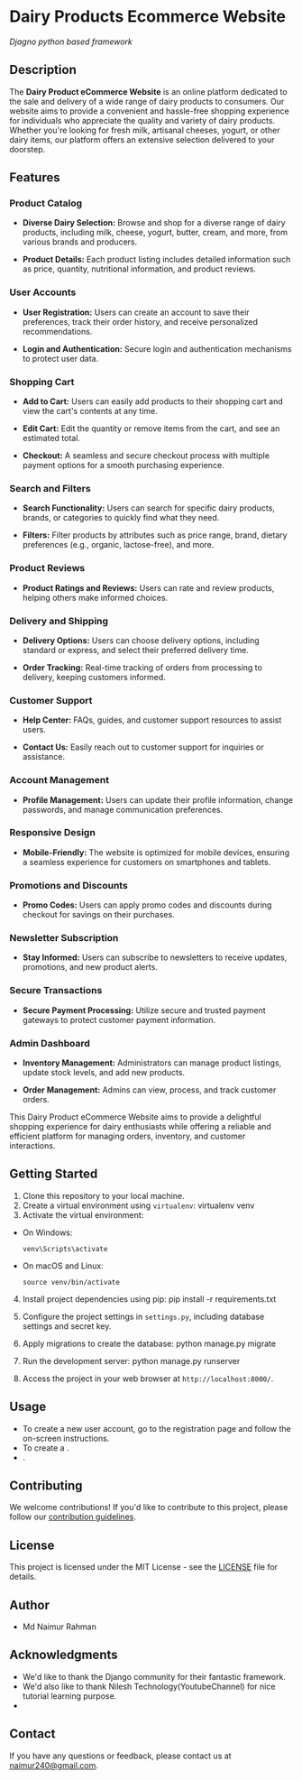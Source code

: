 # Dairy Products Ecommerce Website
*Djagno python based framework*


## Description

The **Dairy Product eCommerce Website** is an online platform dedicated to the sale and delivery of a wide range of dairy products to consumers. Our website aims to provide a convenient and hassle-free shopping experience for individuals who appreciate the quality and variety of dairy products. Whether you're looking for fresh milk, artisanal cheeses, yogurt, or other dairy items, our platform offers an extensive selection delivered to your doorstep.

## Features

### Product Catalog

- **Diverse Dairy Selection:** Browse and shop for a diverse range of dairy products, including milk, cheese, yogurt, butter, cream, and more, from various brands and producers.

- **Product Details:** Each product listing includes detailed information such as price, quantity, nutritional information, and product reviews.

### User Accounts

- **User Registration:** Users can create an account to save their preferences, track their order history, and receive personalized recommendations.

- **Login and Authentication:** Secure login and authentication mechanisms to protect user data.

### Shopping Cart

- **Add to Cart:** Users can easily add products to their shopping cart and view the cart's contents at any time.

- **Edit Cart:** Edit the quantity or remove items from the cart, and see an estimated total.

- **Checkout:** A seamless and secure checkout process with multiple payment options for a smooth purchasing experience.

### Search and Filters

- **Search Functionality:** Users can search for specific dairy products, brands, or categories to quickly find what they need.

- **Filters:** Filter products by attributes such as price range, brand, dietary preferences (e.g., organic, lactose-free), and more.

### Product Reviews

- **Product Ratings and Reviews:** Users can rate and review products, helping others make informed choices.

### Delivery and Shipping

- **Delivery Options:** Users can choose delivery options, including standard or express, and select their preferred delivery time.

- **Order Tracking:** Real-time tracking of orders from processing to delivery, keeping customers informed.

### Customer Support

- **Help Center:** FAQs, guides, and customer support resources to assist users.

- **Contact Us:** Easily reach out to customer support for inquiries or assistance.

### Account Management

- **Profile Management:** Users can update their profile information, change passwords, and manage communication preferences.

### Responsive Design

- **Mobile-Friendly:** The website is optimized for mobile devices, ensuring a seamless experience for customers on smartphones and tablets.

### Promotions and Discounts

- **Promo Codes:** Users can apply promo codes and discounts during checkout for savings on their purchases.

### Newsletter Subscription

- **Stay Informed:** Users can subscribe to newsletters to receive updates, promotions, and new product alerts.

### Secure Transactions

- **Secure Payment Processing:** Utilize secure and trusted payment gateways to protect customer payment information.

### Admin Dashboard

- **Inventory Management:** Administrators can manage product listings, update stock levels, and add new products.

- **Order Management:** Admins can view, process, and track customer orders.

This Dairy Product eCommerce Website aims to provide a delightful shopping experience for dairy enthusiasts while offering a reliable and efficient platform for managing orders, inventory, and customer interactions.

## Getting Started

1. Clone this repository to your local machine.
2. Create a virtual environment using `virtualenv`: 
virtualenv venv
3. Activate the virtual environment:

- On Windows:

  ```
  venv\Scripts\activate
  ```

- On macOS and Linux:

  ```
  source venv/bin/activate
  ```

4. Install project dependencies using pip: 
pip install -r requirements.txt
5. Configure the project settings in `settings.py`, including database settings and secret key.

6. Apply migrations to create the database:
python manage.py migrate

7. Run the development server:
python manage.py runserver


8. Access the project in your web browser at `http://localhost:8000/`.

## Usage

- To create a new user account, go to the registration page and follow the on-screen instructions.
- To create a .
- .

## Contributing

We welcome contributions! If you'd like to contribute to this project, please follow our [contribution guidelines](CONTRIBUTING.md).

## License

This project is licensed under the MIT License - see the [LICENSE](LICENSE) file for details.

## Author

- Md Naimur Rahman

## Acknowledgments

- We'd like to thank the Django community for their fantastic framework.
- We'd also like to thank Nilesh Technology(YoutubeChannel) for nice tutorial learning purpose.
- 

## Contact

If you have any questions or feedback, please contact us at [naimur240@gmail.com](mailto:naimur240@gmail.com).

